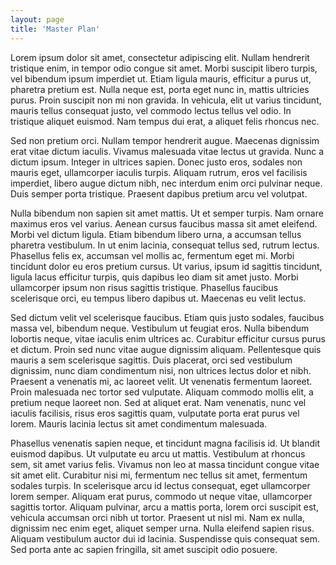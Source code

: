 ```yaml
---
layout: page
title: 'Master Plan'
---
```



Lorem ipsum dolor sit amet, consectetur adipiscing elit. Nullam hendrerit tristique enim, in tempor
odio congue sit amet. Morbi suscipit libero turpis, vel bibendum ipsum imperdiet ut. Etiam ligula mauris,
efficitur a purus ut, pharetra pretium est. Nulla neque est, porta eget nunc in, mattis ultricies purus.
Proin suscipit non mi non gravida. In vehicula, elit ut varius tincidunt, mauris tellus consequat justo, vel
commodo lectus tellus vel odio. In tristique aliquet euismod. Nam tempus dui erat, a aliquet felis rhoncus nec.

Sed non pretium orci. Nullam tempor hendrerit augue. Maecenas dignissim erat vitae dictum iaculis. Vivamus
malesuada vitae lectus ut gravida. Nunc a dictum ipsum. Integer in ultrices sapien. Donec justo eros, sodales
non mauris eget, ullamcorper iaculis turpis. Aliquam rutrum, eros vel facilisis imperdiet, libero augue dictum
nibh, nec interdum enim orci pulvinar neque. Duis semper porta tristique. Praesent dapibus pretium arcu vel volutpat.

Nulla bibendum non sapien sit amet mattis. Ut et semper turpis. Nam ornare maximus eros vel varius. Aenean
cursus faucibus massa sit amet eleifend. Morbi vel dictum ligula. Etiam bibendum libero urna, a accumsan
tellus pharetra vestibulum. In ut enim lacinia, consequat tellus sed, rutrum lectus. Phasellus felis ex,
accumsan vel mollis ac, fermentum eget mi. Morbi tincidunt dolor eu eros pretium cursus. Ut varius, ipsum
id sagittis tincidunt, ligula lacus efficitur turpis, quis dapibus leo diam sit amet justo. Morbi ullamcorper
ipsum non risus sagittis tristique. Phasellus faucibus scelerisque orci, eu tempus libero dapibus ut. Maecenas
eu velit lectus.

Sed dictum velit vel scelerisque faucibus. Etiam quis justo sodales, faucibus massa vel, bibendum neque.
Vestibulum ut feugiat eros. Nulla bibendum lobortis neque, vitae iaculis enim ultrices ac. Curabitur efficitur
cursus purus et dictum. Proin sed nunc vitae augue dignissim aliquam. Pellentesque quis mauris a sem
scelerisque sagittis. Duis placerat, orci sed vestibulum dignissim, nunc diam condimentum nisi, non
ultrices lectus dolor et nibh. Praesent a venenatis mi, ac laoreet velit. Ut venenatis fermentum laoreet.
Proin malesuada nec tortor sed vulputate. Aliquam commodo mollis elit, a pretium neque laoreet non. Sed at
aliquet erat. Nam venenatis, nunc vel iaculis facilisis, risus eros sagittis quam, vulputate porta erat purus
vel lorem. Mauris lacinia lectus sit amet condimentum malesuada.

Phasellus venenatis sapien neque, et tincidunt magna facilisis id. Ut blandit euismod dapibus. Ut
vulputate eu arcu ut mattis. Vestibulum at rhoncus sem, sit amet varius felis. Vivamus non leo at
massa tincidunt congue vitae sit amet elit. Curabitur nisi mi, fermentum nec tellus sit amet, fermentum
sodales turpis. In scelerisque arcu id lectus consequat, eget ullamcorper lorem semper. Aliquam erat purus,
commodo ut neque vitae, ullamcorper sagittis tortor. Aliquam pulvinar, arcu a mattis porta, lorem orci suscipit
est, vehicula accumsan orci nibh ut tortor. Praesent ut nisl mi. Nam ex nulla, dignissim nec enim eget,
aliquet semper urna. Nulla eleifend sapien risus. Aliquam vestibulum auctor dui id lacinia. Suspendisse
quis consequat sem. Sed porta ante ac sapien fringilla, sit amet suscipit odio posuere.
